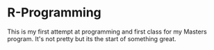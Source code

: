# R-Programming
This is my first attempt at programming and first class for my Masters program. It's not pretty but its the start of something great.
